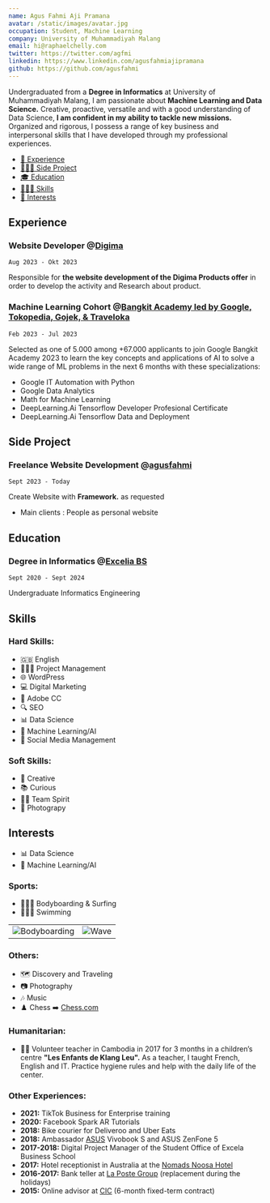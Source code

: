 ```yaml
---
name: Agus Fahmi Aji Pramana
avatar: /static/images/avatar.jpg
occupation: Student, Machine Learning 
company: University of Muhammadiyah Malang
email: hi@raphaelchelly.com
twitter: https://twitter.com/agfmi
linkedin: https://www.linkedin.com/agusfahmiajipramana
github: https://github.com/agusfahmi
---
```


Undergraduated from a **Degree in Informatics** at University of Muhammadiyah Malang, I am passionate about **Machine Learning and Data Science.** Creative, proactive, versatile and with a good understanding of Data Science, **I am confident in my ability to tackle new missions.** Organized and rigorous, I possess a range of key business and interpersonal skills that I have developed through my professional experiences.

- [💼 Experience](#experience)
- [🧑🏻‍💻 Side Project](#side-project)
- [🎓 Education](#education)
- [🤹🏼‍♂️ Skills](#skills)
- [🏐 Interests](#interests)

## Experience

### Website Developer @**[Digima](https://digima.co.id)**

`Aug 2023 - Okt 2023`

Responsible for **the website development of the Digima Products offer** in order to develop the activity and Research about product.

### Machine Learning Cohort @[Bangkit Academy led by Google, Tokopedia, Gojek, & Traveloka](https://microsoft.net)

`Feb 2023 - Jul 2023`

Selected as one of 5.000 among +67.000 applicants to join Google Bangkit Academy 2023 to learn the key concepts and applications of AI to solve a wide range of ML problems in the next 6 months with these specializations:
- Google IT Automation with Python
- Google Data Analytics
- Math for Machine Learning
- DeepLearning.Ai Tensorflow Developer Profesional Certificate
- DeepLearning.Ai Tensorflow Data and Deployment 



## Side Project

### Freelance Website Development @[agusfahmi](https://agusfahmi.github.io)

`Sept 2023 - Today`

Create Website with **Framework.** as requested

- Main clients : People as personal website

## Education

### Degree in Informatics @[Excelia BS](https://www.umm.ac.id)

`Sept 2020 - Sept 2024`

Undergraduate Informatics Engineering

## Skills

### Hard Skills:

- 🇬🇧 English
- 🤹🏼‍♂️ Project Management
- 🌐 WordPress
- 💻 Digital Marketing
- 🎨 Adobe CC
- 🔍 SEO
- 📊 Data Science
- 🧠 Machine Learning/AI
- 📱 Social Media Management

### Soft Skills:

- 🎨 Creative
- 📚 Curious
- 🤝🏼 Team Spirit
- 📸 Photograpy

## Interests

- 📊 Data Science
- 🧠 Machine Learning/AI

### Sports:

- 🏄🏽‍♂️ Bodyboarding & Surfing
- 🏊🏼‍♂️ Swimming

|                                                       |                                         |
| ----------------------------------------------------- | --------------------------------------- |
| ![Bodyboarding](/static/images/bodyboarding-raph.jpg) | ![Wave](/static/images/wave-france.jpg) |

### Others:

- 🗺️ Discovery and Traveling
- 📷 Photography
- 🎶 Music
- ♟️ Chess ➡️ [Chess.com](https://www.chess.com/member/raphythe)

### Humanitarian:

- 🤝🏼 Volunteer teacher in Cambodia in 2017 for 3 months in a children’s centre **"Les Enfants de Klang Leu".** As a teacher, I taught French, English and IT. Practice hygiene rules and help with the daily life of the center.

### Other Experiences:

- **2021:** TikTok Business for Enterprise training
- **2020:** Facebook Spark AR Tutorials
- **2018:** Bike courier for Deliveroo and Uber Eats
- **2018:** Ambassador [ASUS](https://www.asus.com/fr/) Vivobook S and ASUS ZenFone 5
- **2017-2018:** Digital Project Manager of the Student Office of Excela Business School
- **2017:** Hotel receptionist in Australia at the [Nomads Noosa Hotel](https://nomadsworld.com/australia/nomads-noosa/)
- **2016-2017:** Bank teller at [La Poste Group](https://www.lapostegroupe.com/fr) (replacement during the holidays)
- **2015:** Online advisor at [CIC](https://www.cic.fr/fr/index.html) (6-month fixed-term contract)
